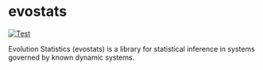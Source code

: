 # evostats
[![Test](https://github.com/Helmuthn/evostats/actions/workflows/testing.yaml/badge.svg)](https://github.com/Helmuthn/evostats/actions/workflows/testing.yaml)

Evolution Statistics (evostats) is a library for statistical inference in systems governed by known dynamic systems.
